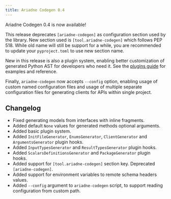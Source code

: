 ```yaml
---
title: Ariadne Codegen 0.4
---
```


Ariadne Codegen 0.4 is now available!

<!--truncate-->

This release deprecates `[ariadne-codegen]` as configuration section used by the library. New section used is `[tool.ariadne-codegen]` which follows PEP 518. While old name will still be support for a while, you are recommended to update your `pyproject.toml` to use new section name.

New in this release is also a plugin system, enabling better customization of generated Python AST for developers who need it. See the [plugins guide](https://github.com/mirumee/ariadne-codegen/blob/0.4.0/PLUGINS.md) for examples and reference.

Finally, `ariadne-codegen` now accepts `--config` option, enabling usage of custom named configuration files and usage of multiple separate configuration files for generating clients for APIs within single project.

## Changelog

- Fixed generating models from interfaces with inline fragments.
- Added default `None` values for generated methods optional arguments.
- Added basic plugin system.
- Added `InitFileGenerator`, `EnumsGenerator`, `ClientGenerator` and `ArgumentsGenerator` plugin hooks.
- Added `InputTypesGenerator` and `ResultTypesGenerator` plugin hooks.
- Added `ScalarsDefinitionsGenerator` and `PackageGenerator` plugin hooks.
- Added support for `[tool.ariadne-codegen]` section key. Deprecated `[ariadne-codegen]`.
- Added support for environment variables to remote schema headers values.
- Added `--config` argument to `ariadne-codegen` script, to support reading configuration from custom path.

